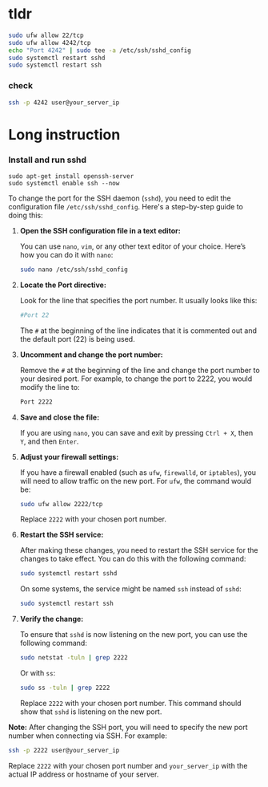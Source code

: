 # tldr
```bash
sudo ufw allow 22/tcp
sudo ufw allow 4242/tcp
echo "Port 4242" | sudo tee -a /etc/ssh/sshd_config
sudo systemctl restart sshd
sudo systemctl restart ssh
```

### check
```bash
ssh -p 4242 user@your_server_ip
```

# Long instruction

### Install and run sshd

```
sudo apt-get install openssh-server
sudo systemctl enable ssh --now
```

To change the port for the SSH daemon (`sshd`), you need to edit the configuration file `/etc/ssh/sshd_config`. Here's a step-by-step guide to doing this:

1. **Open the SSH configuration file in a text editor:**

   You can use `nano`, `vim`, or any other text editor of your choice. Here’s how you can do it with `nano`:

   ```sh
   sudo nano /etc/ssh/sshd_config
   ```

2. **Locate the Port directive:**

   Look for the line that specifies the port number. It usually looks like this:

   ```sh
   #Port 22
   ```

   The `#` at the beginning of the line indicates that it is commented out and the default port (22) is being used.

3. **Uncomment and change the port number:**

   Remove the `#` at the beginning of the line and change the port number to your desired port. For example, to change the port to 2222, you would modify the line to:

   ```sh
   Port 2222
   ```

4. **Save and close the file:**

   If you are using `nano`, you can save and exit by pressing `Ctrl + X`, then `Y`, and then `Enter`.

5. **Adjust your firewall settings:**

   If you have a firewall enabled (such as `ufw`, `firewalld`, or `iptables`), you will need to allow traffic on the new port. For `ufw`, the command would be:

   ```sh
   sudo ufw allow 2222/tcp
   ```

   Replace `2222` with your chosen port number.

6. **Restart the SSH service:**

   After making these changes, you need to restart the SSH service for the changes to take effect. You can do this with the following command:

   ```sh
   sudo systemctl restart sshd
   ```

   On some systems, the service might be named `ssh` instead of `sshd`:

   ```sh
   sudo systemctl restart ssh
   ```

7. **Verify the change:**

   To ensure that `sshd` is now listening on the new port, you can use the following command:

   ```sh
   sudo netstat -tuln | grep 2222
   ```

   Or with `ss`:

   ```sh
   sudo ss -tuln | grep 2222
   ```

   Replace `2222` with your chosen port number. This command should show that `sshd` is listening on the new port.

**Note:** After changing the SSH port, you will need to specify the new port number when connecting via SSH. For example:

```sh
ssh -p 2222 user@your_server_ip
```

Replace `2222` with your chosen port number and `your_server_ip` with the actual IP address or hostname of your server.
